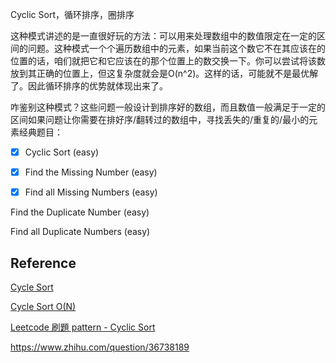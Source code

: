 Cyclic Sort，循环排序，圈排序

这种模式讲述的是一直很好玩的方法：可以用来处理数组中的数值限定在一定的区间的问题。这种模式一个个遍历数组中的元素，如果当前这个数它不在其应该在的位置的话，咱们就把它和它应该在的那个位置上的数交换一下。你可以尝试将该数放到其正确的位置上，但这复杂度就会是O(n^2)。这样的话，可能就不是最优解了。因此循环排序的优势就体现出来了。

咋鉴别这种模式？这些问题一般设计到排序好的数组，而且数值一般满足于一定的区间如果问题让你需要在排好序/翻转过的数组中，寻找丢失的/重复的/最小的元素经典题目：

- [x] Cyclic Sort (easy)

- [x] Find the Missing Number (easy)

- [x] Find all Missing Numbers (easy)

Find the Duplicate Number (easy)

Find all Duplicate Numbers (easy)



## Reference

[Cycle Sort](https://www.geeksforgeeks.org/cycle-sort/)

[Cycle Sort O(N)](https://www.geeksforgeeks.org/sort-an-array-which-contain-1-to-n-values-in-on-using-cycle-sort/?ref=rp)

[Leetcode 刷題 pattern - Cyclic Sort](https://blog.techbridge.cc/2020/02/16/leetcode-%E5%88%B7%E9%A1%8C-pattern-cyclic-sort/)

https://www.zhihu.com/question/36738189